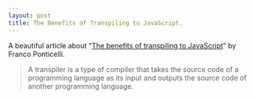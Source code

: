 ```yaml
---
layout: post
title: The Benefits of Transpiling to JavaScript.
---
```


A beautiful article about “[The benefits of transpiling to JavaScript](http://io.pellucid.com/blog/the-benefits-of-transpiling-to-javascript)” by Franco Ponticelli.

  > A transpiler is a type of compiler that takes the source code of a programming language as its input and outputs the source code of another programming language.
